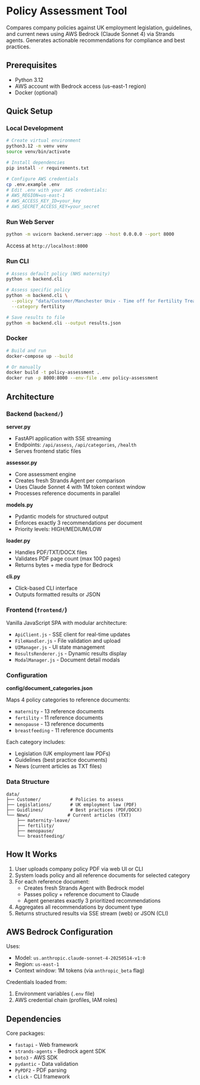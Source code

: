 # Policy Assessment Tool

Compares company policies against UK employment legislation, guidelines, and current news using AWS Bedrock (Claude Sonnet 4) via Strands agents. Generates actionable recommendations for compliance and best practices.

## Prerequisites

- Python 3.12
- AWS account with Bedrock access (us-east-1 region)
- Docker (optional)

## Quick Setup

### Local Development

```bash
# Create virtual environment
python3.12 -m venv venv
source venv/bin/activate

# Install dependencies
pip install -r requirements.txt

# Configure AWS credentials
cp .env.example .env
# Edit .env with your AWS credentials:
# AWS_REGION=us-east-1
# AWS_ACCESS_KEY_ID=your_key
# AWS_SECRET_ACCESS_KEY=your_secret
```

### Run Web Server

```bash
python -m uvicorn backend.server:app --host 0.0.0.0 --port 8000
```

Access at `http://localhost:8000`

### Run CLI

```bash
# Assess default policy (NHS maternity)
python -m backend.cli

# Assess specific policy
python -m backend.cli \
  --policy "data/Customer/Manchester Univ - Time off for Fertility Treatment Policy.pdf" \
  --category fertility

# Save results to file
python -m backend.cli --output results.json
```

### Docker

```bash
# Build and run
docker-compose up --build

# Or manually
docker build -t policy-assessment .
docker run -p 8000:8000 --env-file .env policy-assessment
```

## Architecture

### Backend (`backend/`)

**server.py**
- FastAPI application with SSE streaming
- Endpoints: `/api/assess`, `/api/categories`, `/health`
- Serves frontend static files

**assessor.py**
- Core assessment engine
- Creates fresh Strands Agent per comparison
- Uses Claude Sonnet 4 with 1M token context window
- Processes reference documents in parallel

**models.py**
- Pydantic models for structured output
- Enforces exactly 3 recommendations per document
- Priority levels: HIGH/MEDIUM/LOW

**loader.py**
- Handles PDF/TXT/DOCX files
- Validates PDF page count (max 100 pages)
- Returns bytes + media type for Bedrock

**cli.py**
- Click-based CLI interface
- Outputs formatted results or JSON

### Frontend (`frontend/`)

Vanilla JavaScript SPA with modular architecture:

- `ApiClient.js` - SSE client for real-time updates
- `FileHandler.js` - File validation and upload
- `UIManager.js` - UI state management
- `ResultsRenderer.js` - Dynamic results display
- `ModalManager.js` - Document detail modals

### Configuration

**config/document_categories.json**

Maps 4 policy categories to reference documents:
- `maternity` - 13 reference documents
- `fertility` - 11 reference documents  
- `menopause` - 13 reference documents
- `breastfeeding` - 11 reference documents

Each category includes:
- Legislation (UK employment law PDFs)
- Guidelines (best practice documents)
- News (current articles as TXT files)

### Data Structure

```
data/
├── Customer/           # Policies to assess
├── Legislations/       # UK employment law (PDF)
├── Guidlines/          # Best practices (PDF/DOCX)
└── News/              # Current articles (TXT)
    ├── maternity-leave/
    ├── fertility/
    ├── menopause/
    └── breastfeeding/
```

## How It Works

1. User uploads company policy PDF via web UI or CLI
2. System loads policy and all reference documents for selected category
3. For each reference document:
   - Creates fresh Strands Agent with Bedrock model
   - Passes policy + reference document to Claude
   - Agent generates exactly 3 prioritized recommendations
4. Aggregates all recommendations by document type
5. Returns structured results via SSE stream (web) or JSON (CLI)

## AWS Bedrock Configuration

Uses:
- Model: `us.anthropic.claude-sonnet-4-20250514-v1:0`
- Region: `us-east-1`
- Context window: 1M tokens (via `anthropic_beta` flag)

Credentials loaded from:
1. Environment variables (`.env` file)
2. AWS credential chain (profiles, IAM roles)

## Dependencies

Core packages:
- `fastapi` - Web framework
- `strands-agents` - Bedrock agent SDK
- `boto3` - AWS SDK
- `pydantic` - Data validation
- `PyPDF2` - PDF parsing
- `click` - CLI framework
